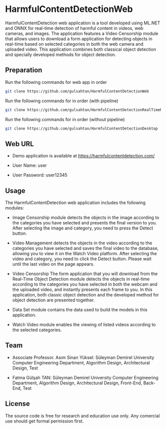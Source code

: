 # HarmfulContentDetectionWeb
HarmfulContentDetection web application is a tool developed using ML.NET and ONNX for real-time detection of harmful content in videos, web cameras, and images. The application features a Video Censorship module that allows users to download a form application for detecting objects in real-time based on selected categories in both the web camera and uploaded video. This application combines both classical object detection and specially developed methods for object detection.

## Preparation

Run the following commands for web app in order
```bash
git clone https://github.com/gulsahtan/HarmfulContentDetectionWeb

```
Run the following commands for in order (with pipeline)
```bash
git clone https://github.com/gulsahtan/HarmfulContentDetectionRealTimeRepo
```

Run the following commands for in order (without pipeline)
```bash
git clone https://github.com/gulsahtan/HarmfulContentDetectionDesktop
```

## Web URL

- Demo application is available at https://harmfulcontentdetection.com/

- User Name: user

- User Password: user12345


## Usage

The HarmfulContentDetection web application includes the following modules:

- Image Censorship module detects the objects in the image according to the categories you have selected and presents the final version to you. After selecting the image and category, you need to press the Detect button.

- Video Management detects the objects in the video according to the categories you have selected and saves the final video to the database, allowing you to view it on the Watch Video platform. After selecting the video and category, you need to click the Detect button. Please wait until the last video on the page appears.

- Video Censorship The form application that you will download from the Real-Time Object Detection module detects the objects in real-time according to the categories you have selected in both the webcam and the uploaded video, and instantly presents each frame to you. In this application, both classic object detection and the developed method for object detection are presented together.

- Data Set module contains the data used to build the models in this application.

- Watch Video module enables the viewing of listed videos according to the selected categories.

## Team

- Associate Professor. Asım Sinan Yüksel: Süleyman Demirel University Computer Engineering Department, Algorithm Design, Architectural Design, Test

- Fatma Gülşah TAN: Süleyman Demirel University Computer Engineering Department, Algorithm Design, Architectural Design, Front-End, Back-End, Test

## License

The source code is free for research and education use only. Any comercial use should get formal permission first.
